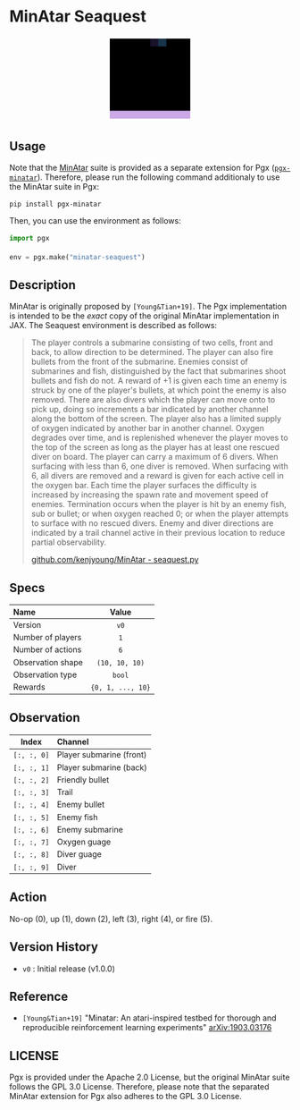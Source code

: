 # MinAtar Seaquest

<p align="center">
<img src="https://raw.githubusercontent.com/sotetsuk/pgx/main/docs/assets/minatar-seaquest.gif" width="30%">
</p>


## Usage

Note that the [MinAtar](https://github.com/kenjyoung/MinAtar) suite is provided as a separate extension for Pgx ([`pgx-minatar`](https://github.com/sotetsuk/pgx-minatar)). Therefore, please run the following command additionaly to use the MinAtar suite in Pgx:

```
pip install pgx-minatar
```

Then, you can use the environment as follows:

```py
import pgx

env = pgx.make("minatar-seaquest")
```

## Description

MinAtar is originally proposed by `[Young&Tian+19]`. 
The Pgx implementation is intended to be the *exact* copy of the original MinAtar implementation in JAX. The Seaquest environment is described as follows:

> The player controls a submarine consisting of two cells, front and back, to allow direction to be determined. The
player can also fire bullets from the front of the submarine. Enemies consist of submarines and fish, distinguished
by the fact that submarines shoot bullets and fish do not. A reward of +1 is given each time an enemy is struck by
one of the player's bullets, at which point the enemy is also removed. There are also divers which the player can
move onto to pick up, doing so increments a bar indicated by another channel along the bottom of the screen. The
player also has a limited supply of oxygen indicated by another bar in another channel. Oxygen degrades over time,
and is replenished whenever the player moves to the top of the screen as long as the player has at least one rescued
diver on board. The player can carry a maximum of 6 divers. When surfacing with less than 6, one diver is removed.
When surfacing with 6, all divers are removed and a reward is given for each active cell in the oxygen bar. Each
time the player surfaces the difficulty is increased by increasing the spawn rate and movement speed of enemies.
Termination occurs when the player is hit by an enemy fish, sub or bullet; or when oxygen reached 0; or when the
player attempts to surface with no rescued divers. Enemy and diver directions are indicated by a trail channel
active in their previous location to reduce partial observability.
> 
> [github.com/kenjyoung/MinAtar - seaquest.py](https://github.com/kenjyoung/MinAtar/blob/master/minatar/environments/seaquest.py)

## Specs

| Name | Value |
|:---|:----:|
| Version | `v0` |
| Number of players | `1` |
| Number of actions | `6` |
| Observation shape | `(10, 10, 10)` |
| Observation type | `bool` |
| Rewards | `{0, 1, ..., 10}` |

## Observation

| Index | Channel |
|:---:|:----|
| `[:, :, 0]` | Player submarine (front) |
| `[:, :, 1]` | Player submarine (back) |
| `[:, :, 2]` | Friendly bullet |
| `[:, :, 3]` | Trail |
| `[:, :, 4]` | Enemy bullet |
| `[:, :, 5]` | Enemy fish |
| `[:, :, 6]` | Enemy submarine |
| `[:, :, 7]` | Oxygen guage |
| `[:, :, 8]` | Diver guage |
| `[:, :, 9]` | Diver |

## Action

No-op (0), up (1), down (2), left (3), right (4), or fire (5).

## Version History

- `v0` : Initial release (v1.0.0)

## Reference

- `[Young&Tian+19]` "Minatar: An atari-inspired testbed for thorough and reproducible reinforcement learning experiments" [arXiv:1903.03176](https://arxiv.org/abs/1903.03176)


## LICENSE

Pgx is provided under the Apache 2.0 License, but the original MinAtar suite follows the GPL 3.0 License. Therefore, please note that the separated MinAtar extension for Pgx also adheres to the GPL 3.0 License.